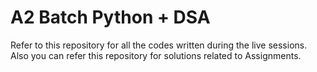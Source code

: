 # A2 Batch Python + DSA

Refer to this repository for all the codes written during the live sessions.
Also you can refer this repository for solutions related to Assignments.
